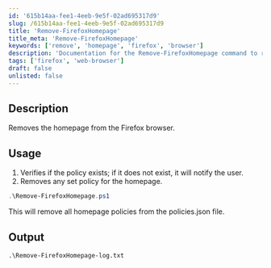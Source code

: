 ```yaml
---
id: '615b14aa-fee1-4eeb-9e5f-02ad695317d9'  
slug: /615b14aa-fee1-4eeb-9e5f-02ad695317d9  
title: 'Remove-FirefoxHomepage'  
title_meta: 'Remove-FirefoxHomepage'  
keywords: ['remove', 'homepage', 'firefox', 'browser']  
description: 'Documentation for the Remove-FirefoxHomepage command to remove the homepage from the Firefox browser.'  
tags: ['firefox', 'web-browser']  
draft: false  
unlisted: false  
---  
```


## Description  
Removes the homepage from the Firefox browser.  

## Usage  
1. Verifies if the policy exists; if it does not exist, it will notify the user.  
2. Removes any set policy for the homepage.  

```powershell  
.\Remove-FirefoxHomepage.ps1  
```  
This will remove all homepage policies from the policies.json file.  

## Output  

    .\Remove-FirefoxHomepage-log.txt  
